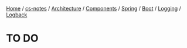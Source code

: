 [Home](https://mengxianbin.github.io) /
[cs-notes](https://mengxianbin.github.io/cs-notes/site) /
[Architecture](https://mengxianbin.github.io/cs-notes/site/Architecture) /
[Components](https://mengxianbin.github.io/cs-notes/site/Architecture/Components) /
[Spring](https://mengxianbin.github.io/cs-notes/site/Architecture/Components/Spring) /
[Boot](https://mengxianbin.github.io/cs-notes/site/Architecture/Components/Spring/Boot) /
[Logging](https://mengxianbin.github.io/cs-notes/site/Architecture/Components/Spring/Boot/Logging) /
[Logback](https://mengxianbin.github.io/cs-notes/site/Architecture/Components/Spring/Boot/Logging/Logback)

# TO DO
